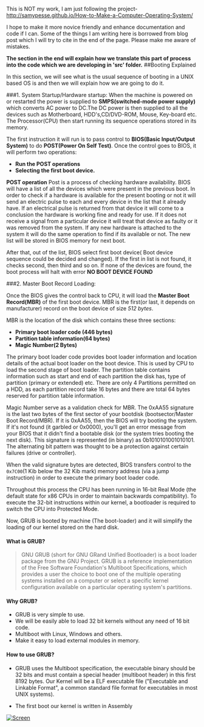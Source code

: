 This is NOT my work, I am just following the project- http://samypesse.github.io/How-to-Make-a-Computer-Operating-System/

I hope to make it more novice friendly and enhance documentation and code if I can. Some of the things I am writing here is borrowed from blog post which I will try to cite in the end of the page. Please make me aware of mistakes.

**The section in the end will explain how we translate this part of process into the code which we are developing  in 'src' folder.**
##Booting Explained

In this section, we will see what is the usual sequence of booting in a UNIX based OS is and then we will explain how we are going to do it.

###1. System Startup/Hardware startup:
When the machine is powered on or restarted the power is supplied to **SMPS(switched-mode power supply)** which converts AC power to DC.The DC power is then supplied to all the devices such as Motherboard, HDD's,CD/DVD-ROM, Mouse, Key-board etc. The Processor(CPU) then start running its sequence operations stored in its memory. 

The first instruction it will run is to pass control to **BIOS(Basic Input/Output System)** to do **POST(Power On Self Test)**. Once the control goes to BIOS, it will perform two operations:

* **Run the POST operations**
* **Selecting the first boot device.**

**POST operation** Post is a process of checking hardware availability. BIOS will have a list of all the devices which were present in the previous boot. In order to check if a hardware is available for the present booting or not it will send an electric pulse to each and every device in the list that it already have. If an electrical pulse is returned from that device it will come to a conclusion the hardware is working fine and ready for use. If it does not receive a signal from a
particular device it will treat that device as faulty or it was removed from the system. If any new hardware is attached to the system it will do the same operation to find if its available or not. The new list will be stored in BIOS memory for next boot.

After that, out of the list, BIOS select first boot device( Boot device sequence could be decided and changed). If the first in list is not found, it checks second, then third and so on. If none of the devices are found, the boot process will halt with error **NO BOOT DEVICE FOUND**

###2. Master Boot Record Loading:

Once the BIOS gives the control back to CPU, it will load the **Master Boot Record(MBR)** of the first boot device. MBR is the first(or last, it depends on manufacturer) record on the boot device of size *512 bytes*. 

MBR is the location of the disk which contains these three sections:

* **Primary boot loader code (446 bytes)**
* **Partition table information(64 bytes)**
* **Magic Number(2 Bytes)**

The primary boot loader code provides boot loader information and location details of the actual boot loader on the boot device. This is used by CPU to load the second stage of boot loader. The partition table contains information such as start and end of each partition the disk has, type of partition (primary or extended) etc. There are only 4 Partitions permitted on a HDD, as each partition record take 16 bytes and there are total 64 bytes reserved for partition table information. 

Magic Number serve as a validation check for MBR. The 0xAA55 signature is the last two bytes of the first sector of your bootdisk (bootsector/Master Boot Record/MBR). If it is 0xAA55, then the BIOS will try booting the system. If it's not found (it garbled or 0x0000), you'll get an error message from your BIOS that it didn't find a bootable disk (or the system tries booting the next disk). This signature is represented (in binary) as 0b1010101001010101. The
alternating bit pattern was thought to be a protection against certain failures (drive or controller).

When the valid signature bytes are detected, BIOS transfers control to the `0x7C00`(1 Kib below the 32 Kib mark) memory address (via a jump instruction) in order to execute the primary boot loader code.

Throughout this process the CPU has been running in 16-bit Real Mode (the default state for x86 CPUs in order to maintain backwards compatibility). To execute the 32-bit instructions within our kernel, a bootloader is required to switch the CPU into Protected Mode.

Now, GRUB is booted by machine (The boot-loader) and it will simplify the loading of our kernel stored on the hard disk.

#### What is GRUB?
> GNU GRUB (short for GNU GRand Unified Bootloader) is a boot loader package from the GNU Project. GRUB is a reference implementation of the Free Software Foundation's Multiboot Specifications, which provides a user the choice to boot one of the multiple operating systems installed on a computer or select a specific kernel configuration available on a particular operating system's partitions.

#### Why GRUB?

* GRUB is very simple to use.
* We will be easily able to load 32 bit kernels without any need of 16 bit code.
* Multiboot with Linux, Windows and others.
* Make it easy to load external modules in memory.

#### How to use GRUB?

* GRUB uses the Multiboot specification, the executable binary should be 32 bits and must contain a special header (multiboot header) in this first 8192 bytes. Our Kernel will be a ELF executable file ("Executable and Linkable Format", a common standard file format for executables in most UNIX systems).

* The first boot our kernel is written in Assembly 



[![Screen](https://raw.github.com/SamyPesse/How-to-Make-a-Computer-Operating-System/master/preview.png)](https://raw.github.com/SamyPesse/How-to-Make-a-Computer-Operating-System/master/preview.png)

